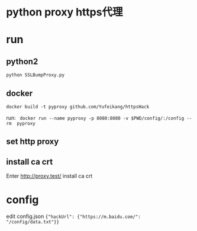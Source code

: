 # python proxy https代理

# run

## python2

```python SSLBumpProxy.py```

## docker

```docker build -t pyproxy github.com/Yufeikang/httpsHack```

run:
``` docker run --name pyproxy -p 8080:8080 -v $PWD/config/:/config --rm  pyproxy```

## set http proxy 
## install ca crt
 Enter http://proxy.test/ install ca crt 
# config

edit config.json
```{"hackUrl": {"https://m.baidu.com/": "/config/data.txt"}}```
